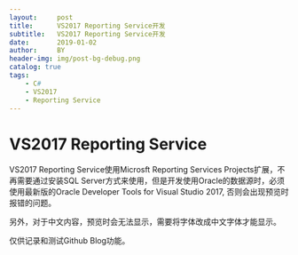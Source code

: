```yaml
---
layout:     post
title:      VS2017 Reporting Service开发
subtitle:   VS2017 Reporting Service开发
date:       2019-01-02
author:     BY
header-img: img/post-bg-debug.png
catalog: true
tags:
    - C#
    - VS2017
    - Reporting Service
---
```

# VS2017 Reporting Service
VS2017 Reporting Service使用Microsft Reporting Services Projects扩展，不再需要通过安装SQL Server方式来使用，但是开发使用Oracle的数据源时，必须使用最新版的Oracle Developer Tools for Visual Studio 2017, 否则会出现预览时报错的问题。

另外，对于中文内容，预览时会无法显示，需要将字体改成中文字体才能显示。

仅供记录和测试Github Blog功能。